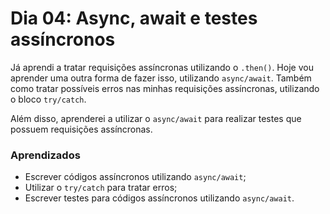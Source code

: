 # Dia 04: Async, await e testes assíncronos

Já aprendi a tratar requisições assíncronas utilizando o `.then()`. Hoje vou aprender uma outra forma de fazer isso, utilizando `async/await`. Também como tratar possíveis erros nas minhas requisições assíncronas, utilizando o bloco `try/catch`.

Além disso, aprenderei a utilizar o `async/await` para realizar testes que possuem requisições assíncronas.

### Aprendizados

- Escrever códigos assíncronos utilizando `async/await`;
- Utilizar o `try/catch` para tratar erros;
- Escrever testes para códigos assíncronos utilizando `async/await`.